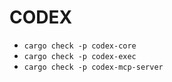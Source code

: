 # CODEX

- `cargo check -p codex-core`
- `cargo check -p codex-exec`
- `cargo check -p codex-mcp-server`
